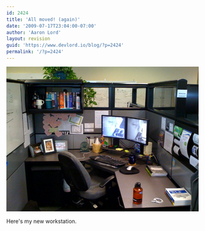 ```yaml
---
id: 2424
title: 'All moved! (again)'
date: '2009-07-17T23:04:00-07:00'
author: 'Aaron Lord'
layout: revision
guid: 'https://www.devlord.io/blog/?p=2424'
permalink: '/?p=2424'
---
```


<p class="mobile-photo"><a href="/wp-content/uploads/2011/10/photo-754294.jpg"><img src="/wp-content/uploads/2011/10/photo-754294.jpg?w=300" border="0" alt="" /></a></p>Here&#039;s my new workstation.<div class="blogger-post-footer"><img width='1' height='1' src="https://www.devlord.io/blog/all-moved-again/"' /></div>